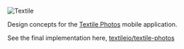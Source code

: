 ![Textile](https://s3.amazonaws.com/textile-media/v1/PNG/400px/Textile_Logo_Horizontal_400px.png)

Design concepts for the [Textile Photos](https://www.textile.photos/) mobile application. 

See the final implementation here, [textileio/textile-photos](http://github.com/textileio/textile-mobile/)
